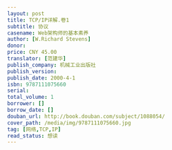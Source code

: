 ```yaml
---
layout: post
title: TCP/IP详解.卷1
subtitle: 协议
casename: Web架构师的基本素养
author: [W.Richard Stevens]
donor: 
price: CNY 45.00
translator: [范建华]
publish_company: 机械工业出版社
publish_version: 
publish_date: 2000-4-1
isbn: 9787111075660
serial: 
total_volume: 1
borrower: []
borrow_date: []
douban_url: http://book.douban.com/subject/1088054/
cover_path: /media/img/9787111075660.jpg
tag: [网络,TCP,IP]
read_status: 想读
---
```

